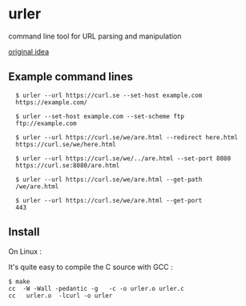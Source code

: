 # urler
command line tool for URL parsing and manipulation

[original idea](https://curl.se/mail/archive-2023-03/0030.html)

## Example command lines

~~~
  $ urler --url https://curl.se --set-host example.com
  https://example.com/

  $ urler --set-host example.com --set-scheme ftp
  ftp://example.com

  $ urler --url https://curl.se/we/are.html --redirect here.html
  https://curl.se/we/here.html

  $ urler --url https://curl.se/we/../are.html --set-port 8080
  https://curl.se:8080/are.html

  $ urler --url https://curl.se/we/are.html --get-path
  /we/are.html

  $ urler --url https://curl.se/we/are.html --get-port
  443
~~~

## Install

On Linux :

It's quite easy to compile the C source with GCC :

```
$ make
cc  -W -Wall -pedantic -g   -c -o urler.o urler.c
cc   urler.o  -lcurl -o urler
```
